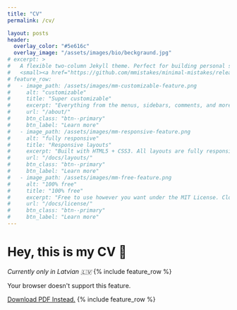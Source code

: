 ```yaml
---
title: "CV"
permalink: /cv/

layout: posts
header:
  overlay_color: "#5e616c"
  overlay_image: "/assets/images/bio/beckgraund.jpg"
# excerpt: >
#   A flexible two-column Jekyll theme. Perfect for building personal sites, blogs, and portfolios.<br />
#   <small><a href="https://github.com/mmistakes/minimal-mistakes/releases/tag/4.19.1">Latest release v4.19.1</a></small>
# feature_row:
#   - image_path: /assets/images/mm-customizable-feature.png
#     alt: "customizable"
#     title: "Super customizable"
#     excerpt: "Everything from the menus, sidebars, comments, and more can be configured or set with YAML Front Matter."
#     url: "/about/"
#     btn_class: "btn--primary"
#     btn_label: "Learn more"
#   - image_path: /assets/images/mm-responsive-feature.png
#     alt: "fully responsive"
#     title: "Responsive layouts"
#     excerpt: "Built with HTML5 + CSS3. All layouts are fully responsive with helpers to augment your content."
#     url: "/docs/layouts/"
#     btn_class: "btn--primary"
#     btn_label: "Learn more"
#   - image_path: /assets/images/mm-free-feature.png
#     alt: "100% free"
#     title: "100% free"
#     excerpt: "Free to use however you want under the MIT License. Clone it, fork it, customize it... whatever!"
#     url: "/docs/license/"
#     btn_class: "btn--primary"
#     btn_label: "Learn more"   
---
```

# Hey, this is my CV :bookmark_tabs:
 _Currently only in Latvian :latvia:_
{% include feature_row %}
<!-- <iframe src="https://docs.google.com/file/d/0B8aGkJVsdqiJamVpUnJ1TDlFbFU/preview" width="100%" height="100%"></iframe>    -->
<object data="/assets/pdf/CV_Davis_Abols.pdf" width="100%" height="100%" type='application/pdf'>
    <p>Your browser doesn't support this feature.</p>
    <a href="myfile.pdf">Download PDF Instead.</a>
  <objct/>
<!-- you can [get the PDF]({{ site.url }}assets/pdf/CV_Davis_Abols.pdf) directly -->
{% include feature_row %}